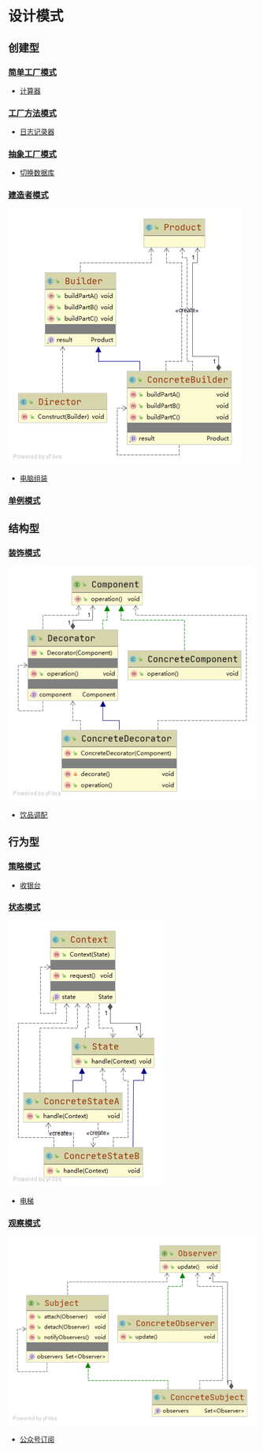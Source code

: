 # 设计模式

## 创建型

### [简单工厂模式][simple-factory]
- [计算器][simple-factory/calculator]

### [工厂方法模式][factory-method]
- [日志记录器][factory-method/logger]

### [抽象工厂模式][abstract-factory]
- [切换数据库][abstract-factory/database]

### [建造者模式][builder]
![uml][builder/uml]
- [电脑组装][builder/computer]

### [单例模式][singleton]

## 结构型

### [装饰模式][decorator]
![uml][decorator/uml]
- [饮品调配][decorator/drink]

## 行为型

### [策略模式][strategy]
- [收银台][strategy/cashier]

### [状态模式][state]
![uml][state/uml]
- [电梯][state/lift]

### [观察模式][observer]
![uml][observer/uml]
- [公众号订阅][observer/accounts]

[simple-factory]: https://github.com/fengbaoheng/design-pattern/blob/master/simple-factory
[simple-factory/calculator]: https://github.com/fengbaoheng/design-pattern/tree/master/simple-factory/src/main/java/calculator

[factory-method]: https://github.com/fengbaoheng/design-pattern/blob/master/factory-method
[factory-method/logger]: https://github.com/fengbaoheng/design-pattern/blob/master/factory-method/src/main/java/logger

[abstract-factory]: https://github.com/fengbaoheng/design-pattern/blob/master/abstract-factory
[abstract-factory/database]: https://github.com/fengbaoheng/design-pattern/blob/master/abstract-factory/src/main/java/database

[builder]: https://github.com/fengbaoheng/design-pattern/blob/master/builder
[builder/uml]: https://raw.githubusercontent.com/fengbaoheng/design-pattern/master/builder/src/main/java/uml/uml.png
[builder/computer]: https://github.com/fengbaoheng/design-pattern/master/builder/src/main/java/computer



[singleton]: https://github.com/fengbaoheng/design-pattern/blob/master/singleton



[decorator]: https://github.com/fengbaoheng/design-pattern/blob/master/decorator
[decorator/uml]: https://raw.githubusercontent.com/fengbaoheng/design-pattern/master/decorator/src/main/java/uml/uml.png
[decorator/drink]: https://github.com/fengbaoheng/design-pattern/blob/master/decorator/src/main/java/drink



[strategy]: https://github.com/fengbaoheng/design-pattern/blob/master/strategy
[strategy/cashier]: https://github.com/fengbaoheng/design-pattern/blob/master/strategy/src/main/java/cashier

[state]: https://github.com/fengbaoheng/design-pattern/blob/master/state
[state/uml]: https://raw.githubusercontent.com/fengbaoheng/design-pattern/master/state/src/main/java/uml/uml.png
[state/lift]: https://github.com/fengbaoheng/design-pattern/blob/master/state/src/main/java/lift

[observer]: https://github.com/fengbaoheng/design-pattern/blob/master/observer
[observer/uml]: https://raw.githubusercontent.com/fengbaoheng/design-pattern/master/observer/src/main/java/uml/uml.png
[observer/accounts]: https://github.com/fengbaoheng/design-pattern/blob/observer/state/src/main/java/accounts
